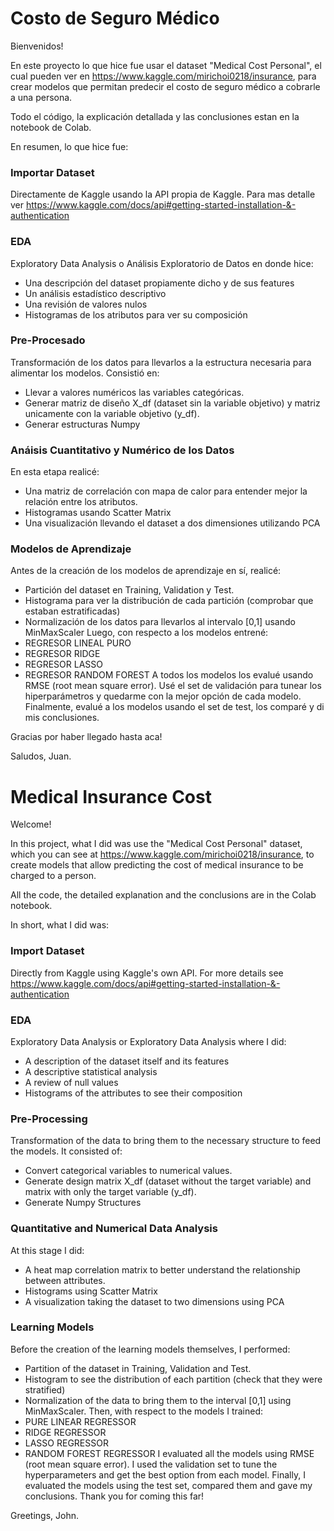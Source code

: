 # Costo de Seguro Médico

Bienvenidos!

En este proyecto lo que hice fue usar el dataset "Medical Cost Personal", el cual pueden ver en https://www.kaggle.com/mirichoi0218/insurance, para crear modelos que permitan predecir el costo de seguro médico a cobrarle a una persona.

Todo el código, la explicación detallada y las conclusiones estan en la notebook de Colab. 

En resumen, lo que hice fue:

### Importar Dataset
Directamente de Kaggle usando la API propia de Kaggle. Para mas detalle ver https://www.kaggle.com/docs/api#getting-started-installation-&-authentication

### EDA
Exploratory Data Analysis o Análisis Exploratorio de Datos en donde hice:
- Una descripción del dataset propiamente dicho y de sus features
- Un análisis estadístico descriptivo
- Una revisión de valores nulos
- Histogramas de los atributos para ver su composición

### Pre-Procesado
Transformación de los datos para llevarlos a la estructura necesaria para alimentar los modelos. Consistió en:
- Llevar a valores numéricos las variables categóricas.
- Generar matriz de diseño X_df (dataset sin la variable objetivo) y matriz unicamente con la variable objetivo (y_df).
- Generar estructuras Numpy

### Anáisis Cuantitativo y Numérico de los Datos
En esta etapa realicé:
- Una matriz de correlación con mapa de calor para entender mejor la relación entre los atributos.
- Histogramas usando Scatter Matrix
- Una visualización llevando el dataset a dos dimensiones utilizando PCA

### Modelos de Aprendizaje
Antes de la creación de los modelos de aprendizaje en sí, realicé:
- Partición del dataset en Training, Validation y Test.
- Histograma para ver la distribución de cada partición (comprobar que estaban estratificadas)
- Normalización de los datos para llevarlos al intervalo [0,1] usando MinMaxScaler
Luego, con respecto a los modelos entrené:
- REGRESOR LINEAL PURO
- REGRESOR RIDGE
- REGRESOR LASSO
- REGRESOR RANDOM FOREST
A todos los modelos los evalué usando RMSE (root mean square error). Usé el set de validación para tunear los hiperparámetros y quedarme con la mejor opción de cada modelo.
Finalmente, evalué a los modelos usando el set de test, los comparé y di mis conclusiones. 

Gracias por haber llegado hasta aca!

Saludos, Juan.


# Medical Insurance Cost

Welcome!

In this project, what I did was use the "Medical Cost Personal" dataset, which you can see at https://www.kaggle.com/mirichoi0218/insurance, to create models that allow predicting the cost of medical insurance to be charged to a person.

All the code, the detailed explanation and the conclusions are in the Colab notebook.

In short, what I did was:

### Import Dataset
Directly from Kaggle using Kaggle's own API. For more details see https://www.kaggle.com/docs/api#getting-started-installation-&-authentication

### EDA
Exploratory Data Analysis or Exploratory Data Analysis where I did:
- A description of the dataset itself and its features
- A descriptive statistical analysis
- A review of null values
- Histograms of the attributes to see their composition

### Pre-Processing
Transformation of the data to bring them to the necessary structure to feed the models. It consisted of:
- Convert categorical variables to numerical values.
- Generate design matrix X_df (dataset without the target variable) and matrix with only the target variable (y_df).
- Generate Numpy Structures

### Quantitative and Numerical Data Analysis
At this stage I did:
- A heat map correlation matrix to better understand the relationship between attributes.
- Histograms using Scatter Matrix
- A visualization taking the dataset to two dimensions using PCA

### Learning Models
Before the creation of the learning models themselves, I performed:
- Partition of the dataset in Training, Validation and Test.
- Histogram to see the distribution of each partition (check that they were stratified)
- Normalization of the data to bring them to the interval [0,1] using MinMaxScaler.
Then, with respect to the models I trained:
- PURE LINEAR REGRESSOR
- RIDGE REGRESSOR
- LASSO REGRESSOR
- RANDOM FOREST REGRESSOR 
I evaluated all the models using RMSE (root mean square error). I used the validation set to tune the hyperparameters and get the best option from each model. Finally, I evaluated the models using the test set, compared them and gave my conclusions.
Thank you for coming this far!

Greetings, John.
